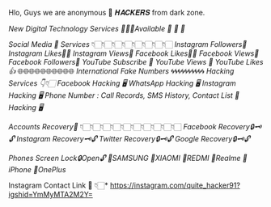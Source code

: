 Hlo,
     Guys we are anonymous 🙂
𝑯𝑨𝑪𝑲𝑬𝑹𝑺 from dark zone.
 
   
*New Digital Technology Services*
*🔰🔰🔰Available 🔰 🔰 🔰*

*Social Media 📲 Services*
👇🏻👇🏻👇🏻👇🏻👇🏻👇🏻👇🏻👇🏻
 *Instagram Followers👥*
 *Instagram Likes👍🏻* 
 *Instagram Views👀*
 *Facebook Likes👍🏻* 
 *Facebook Views👀*
 *Facebook Followers👥*
 *YouTube Subscribe 🔔*
 *YouTube Views 👀* 
 *YouTube Likes 👍* 
🌐🌐🌐🌐🌐🌐🌐🌐🌐🌐
 *International Fake Numbers*
🌀🌀🌀🌀🌀🌀🌀🌀🌀🌀
 *Hacking Services 👇👇🏻*
 *Facebook Hacking 🖥️*
 *WhatsApp Hacking 🖥️*
 *Instagram Hacking 🖥️*
 *Phone Number :*
*Call Records, SMS History,*
*Contact List 📃 Hacking 🖥️*

 *Accounts Recovery🔐*
👇🏻👇🏻👇🏻👇🏻👇🏻👇🏻👇🏻👇🏻👇🏻👇🏻
 *Facebook Recovery🔒🗝️🔓*
 *Instagram Recovery🗝️🔓*
 *Twitter Recovery🔒🗝️🔓*
 *Google Recovery🔒🗝️🔓*

*Phones Screen Lock🔒Open🔓* 
 *📱SAMSUNG*
 *📱XIAOMI*
 *📱REDMI*
 *📱Realme*
 *📱iPhone*
 *📱OnePlus*

Instagram Contact Link 🔗 👇🏻*
https://instagram.com/quite_hacker91?igshid=YmMyMTA2M2Y=
